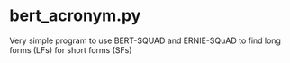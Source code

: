 # bert_acronym.py

Very simple program to use BERT-SQUAD and ERNIE-SQuAD to find long forms (LFs) for short forms (SFs)
